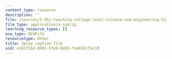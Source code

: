 ```yaml
---
content_type: resource
description: ''
file: /courses/5-95j-teaching-college-level-science-and-engineering-fall-2015/e241f1b280915fe98a55faa65dcfac10_aGuZTE8-lOQ.vtt
file_type: application/x-subrip
learning_resource_types: []
ocw_type: OCWFile
resourcetype: Other
title: 3play caption file
uid: e241f1b2-8091-5fe9-8a55-faa65dcfac10
---
```

